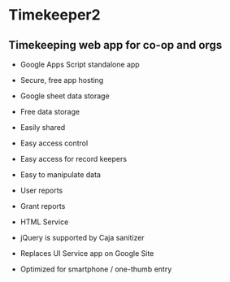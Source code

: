 # Timekeeper2
## Timekeeping web app for co-op and orgs
* Google Apps Script standalone app
 * Secure, free app hosting

* Google sheet data storage 
 * Free data storage
 * Easily shared
 * Easy access control
 * Easy access for record keepers
 * Easy to manipulate data
 * User reports
 * Grant reports

* HTML Service
 * jQuery is supported by Caja sanitizer
 * Replaces UI Service app on Google Site

* Optimized for smartphone / one-thumb entry
